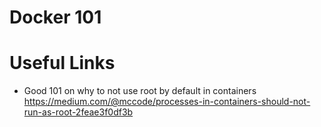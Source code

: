 # Docker 101


# Useful Links

* Good 101 on why to not use root by default in containers https://medium.com/@mccode/processes-in-containers-should-not-run-as-root-2feae3f0df3b